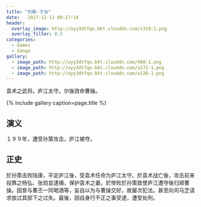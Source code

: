 ```yaml
---
title: "刘勳·子台"
date:   2017-12-13 08:27:14
header:
  overlay_image: http://oyy3dtfqo.bkt.clouddn.com/s319-1.png
  overlay_filter: 0.5
categories:
  - Games
  - Sango
gallery:
  - image_path: http://oyy3dtfqo.bkt.clouddn.com/488-1.png
  - image_path: http://oyy3dtfqo.bkt.clouddn.com/a172-1.png
  - image_path: http://oyy3dtfqo.bkt.clouddn.com/a126-1.png
---
```


袁术之武将。庐江太守。尔後效命曹操。

{% include gallery caption=page.title %}

## 演义

１９９年，遭受孙策攻击，庐江被夺。

## 正史

於孙策击败陆康，平定庐江後，受袁术任命为庐江太守。於袁术战亡後，攻击前来投靠之杨弘、张勋並逮捕，保护袁术之妻。於惨败於孙策致使庐江遭夺後归顺曹操。因曾与曹丕一同喝酒等，妄自以为与曹操交好，故屡次犯法。甚至向司马芝请求放过其部下之过失。最後，因自身行不正之事受逮，遭受处刑。